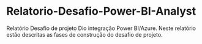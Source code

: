 # Relatorio-Desafio-Power-BI-Analyst
Relatório Desafio de projeto Dio integração Power BI/Azure. Neste relatório estão descritas as fases de construção do desafio de projeto.
